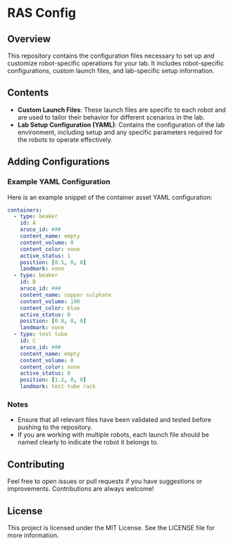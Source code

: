 # RAS Config

## Overview
This repository contains the configuration files necessary to set up and customize robot-specific operations for your lab. It includes robot-specific configurations, custom launch files, and lab-specific setup information.

## Contents
- **Custom Launch Files**: These launch files are specific to each robot and are used to tailor their behavior for different scenarios in the lab.
- **Lab Setup Configuration (YAML)**: Contains the configuration of the lab environment, including setup and any specific parameters required for the robots to operate effectively.

## Adding Configurations


### Example YAML Configuration
Here is an example snippet of the container asset YAML configuration:

```yaml
containers:
  - type: beaker
    id: A
    aruco_id: ###
    content_name: empty
    content_volume: 0
    content_color: none
    active_status: 1
    position: [0.5, 0, 0]
    landmark: none
  - type: beaker
    id: B
    aruco_id: ###
    content_name: copper sulphate
    content_volume: 100
    content_color: blue
    active_status: 0
    position: [0.8, 0, 0]
    landmark: none
  - type: test tube
    id: C
    aruco_id: ###
    content_name: empty
    content_volume: 0
    content_color: none
    active_status: 0
    position: [1.2, 0, 0]
    landmark: test-tube rack

```
### Notes
- Ensure that all relevant files have been validated and tested before pushing to the repository.
- If you are working with multiple robots, each launch file should be named clearly to indicate the robot it belongs to.

## Contributing
Feel free to open issues or pull requests if you have suggestions or improvements. Contributions are always welcome!

## License
This project is licensed under the MIT License. See the LICENSE file for more information.

